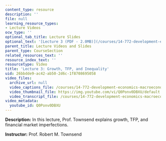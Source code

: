```yaml
---
content_type: resource
description: ''
file: null
learning_resource_types:
- Lecture Videos
ocw_type: ''
optional_tab_title: Lecture Slides
optional_text: '[Lecture 3 (PDF - 2.0MB)](/courses/14-772-development-economics-macroeconomics-spring-2013/resources/mit14_772s13_lecture3)'
parent_title: Lecture Videos and Slides
parent_type: CourseSection
related_resources_text: ''
resource_index_text: ''
resourcetype: Video
title: 'Lecture 3: Growth, TFP, and Inequality'
uid: 26bbdde9-ac42-ab50-2d6c-1f8708695058
video_files:
  archive_url: null
  video_captions_file: /courses/14-772-development-economics-macroeconomics-spring-2013/f25323c00a1f5c53a2fb84008c727ee3_Q0Ponv0DBXU.vtt
  video_thumbnail_file: https://img.youtube.com/vi/Q0Ponv0DBXU/default.jpg
  video_transcript_file: /courses/14-772-development-economics-macroeconomics-spring-2013/6426b968ee544a92d1bdefc1510c100d_Q0Ponv0DBXU.pdf
video_metadata:
  youtube_id: Q0Ponv0DBXU
---
```


**Description:** In this lecture, Prof. Townsend explains growth, TFP, and financial market imperfections.

**Instructor:** Prof. Robert M. Townsend